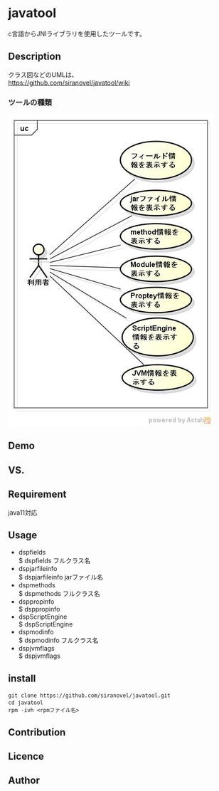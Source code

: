 javatool
========
c言語からJNIライブラリを使用したツールです。


## Description ##
クラス図などのUMLは、  
https://github.com/siranovel/javatool/wiki

### ツールの種類 ###
![java tool](images/ucJavaTool.jpg)

## Demo ##

## VS. ##

## Requirement ##
java11対応


## Usage ##
* dspfields  
  $ dspfields フルクラス名
* dspjarfileinfo  
  $ dspjarfileinfo jarファイル名
* dspmethods  
  $ dspmethods フルクラス名
* dsppropinfo  
  $ dsppropinfo
* dspScriptEngine  
  $ dspScriptEngine
* dspmodinfo  
  $ dspmodinfo フルクラス名
* dspjvmflags  
  $ dspjvmflags

## install ##
    git clone https://github.com/siranovel/javatool.git  
    cd javatool  
    rpm -ivh <rpmファイル名>  

## Contribution ##

## Licence ##

## Author ##
